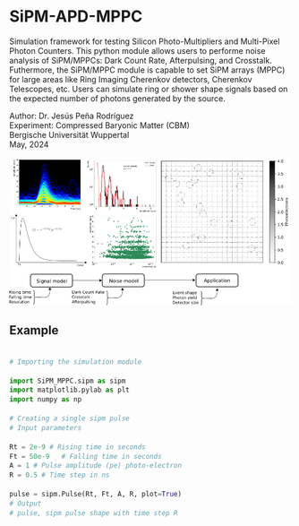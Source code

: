 # SiPM-APD-MPPC
Simulation framework for testing Silicon Photo-Multipliers and Multi-Pixel Photon Counters. This python module allows users to performe noise analysis of SiPM/MPPCs: Dark Count Rate, Afterpulsing, and Crosstalk. Futhermore, the SiPM/MPPC module is capable to set SiPM arrays (MPPC) for large areas like Ring Imaging Cherenkov detectors, Cherenkov Telescopes, etc. Users can simulate ring or shower shape signals based on the expected number of photons generated by the source.

Author: Dr. Jesús Peña Rodríguez\
Experiment: Compressed Baryonic Matter (CBM)\
Bergische Universität Wuppertal\
May, 2024

![imagen](Graphical_abstract.png)


## Example 

```python

# Importing the simulation module

import SiPM_MPPC.sipm as sipm
import matplotlib.pylab as plt
import numpy as np

# Creating a single sipm pulse
# Input parameters

Rt = 2e-9 # Rising time in seconds 
Ft = 50e-9   # Falling time in seconds
A = 1 # Pulse amplitude (pe) photo-electron
R = 0.5 # Time step in ns

pulse = sipm.Pulse(Rt, Ft, A, R, plot=True)
# Output
# pulse, sipm pulse shape with time step R

```
